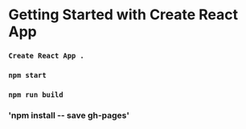 # Getting Started with Create React App

### `Create React App . `

### `npm start`

### `npm run build`

### 'npm install -- save gh-pages'
